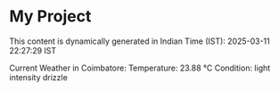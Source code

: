 # My Project

This content is dynamically generated in Indian Time (IST): 2025-03-11 22:27:29 IST


Current Weather in Coimbatore:
Temperature: 23.88 °C
Condition: light intensity drizzle
